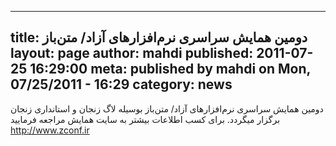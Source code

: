 ----------
title: دومین همایش سراسری نرم‌افزارهای آزاد/ متن‌باز 
layout: page
author: mahdi
published: 2011-07-25 16:29:00
meta: published by mahdi on Mon, 07/25/2011 - 16:29
category: news
----------
دومین همایش سراسری نرم‌افزارهای آزاد/ متن‌باز بوسیله لاگ زنجان و استانداری
زنجان برگزار میگردد. برای کسب اطلاعات بیشتر به سایت همایش مراجعه فرمایید  
<http://www.zconf.ir>

